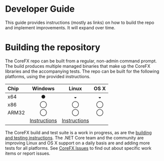 Developer Guide
===============

This guide provides instructions (mostly as links) on how to build the repo and implement improvements. It will expand over time.

Building the repository
=======================

The CoreFX repo can be built from a regular, non-admin command prompt. The build produces multiple managed binaries that make up the CoreFX libraries and the accompanying tests. The repo can be built for the following platforms, using the provided instructions.

| Chip  | Windows | Linux | OS X |
| :---- | :-----: | :---: | :--: |
| x64   | &#x25CF;| &#x25D2;| &#x25D2; |		  
| x86   | &#x25EF;| &#x25EF;| &#x25EF;|
| ARM32 | &#x25EF; | &#x25EF;| &#x25EF; |
|       | [Instructions](windows-instructions.md) | [Instructions](linux-instructions.md) | |  

The CoreFX build and test suite is a work in progress, as are the [building and testing instructions](README.md). The .NET Core team and the community are improving Linux and OS X support on a daily basis are and adding more tests for all platforms. See [CoreFX Issues](https://github.com/dotnet/corefx/issues) to find out about specific work items or report issues.
